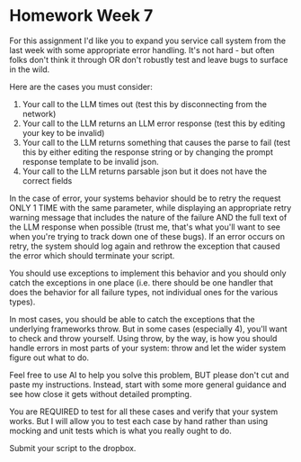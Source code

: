 # Homework Week 7

For this assignment I'd like you to expand you service call system
from the last week with some appropriate error handling.  It's not
hard - but often folks don't think it through OR don't robustly test
and leave bugs to surface in the wild.

Here are the cases you must consider:

1.  Your call to the LLM times out (test this by disconnecting from
    the network)
2.  Your call to the LLM returns an LLM error response (test this by
    editing your key to be invalid)
3.  Your call to the LLM returns something that causes the parse to
    fail (test this by either editing the response string or by
    changing the prompt response template to be invalid json.
4.  Your call to the LLM returns parsable json but it does not have
    the correct fields

In the case of error, your systems behavior should be to retry the
request ONLY 1 TIME with the same parameter, while displaying an
appropriate retry warning message that includes the nature of the
failure AND the full text of the LLM response when possible (trust me,
that's what you'll want to see when you're trying to track down one of
these bugs).  If an error occurs on retry, the system should log again
and rethrow the exception that caused the error which should terminate
your script.

You should use exceptions to implement this behavior and you should
only catch the exceptions in one place (i.e. there should be one
handler that does the behavior for all failure types, not individual
ones for the various types).

In most cases, you should be able to catch the exceptions that the
underlying frameworks throw.  But in some cases (especially 4), you'll
want to check and throw yourself.  Using throw, by the way, is how you
should handle errors in most parts of your system: throw and let the
wider system figure out what to do.

Feel free to use AI to help you solve this problem, BUT please don't
cut and paste my instructions.  Instead, start with some more general
guidance and see how close it gets without detailed prompting.

You are REQUIRED to test for all these cases and verify that your
system works.  But I will allow you to test each case by hand rather
than using mocking and unit tests which is what you really ought to
do.

Submit your script to the dropbox.
